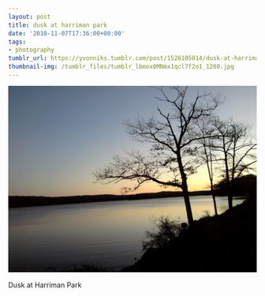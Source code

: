 ```yaml
---
layout: post
title: dusk at harriman park
date: '2010-11-07T17:36:00+00:00'
tags:
- photography
tumblr_url: https://yvonniks.tumblr.com/post/1526105014/dusk-at-harriman-park
thumbnail-img: /tumblr_files/tumblr_lbmox0MNmx1qcl7f2o1_1280.jpg
---
```

 ![](/tumblr_files/tumblr_lbmox0MNmx1qcl7f2o1_1280.jpg)  

Dusk at Harriman Park
